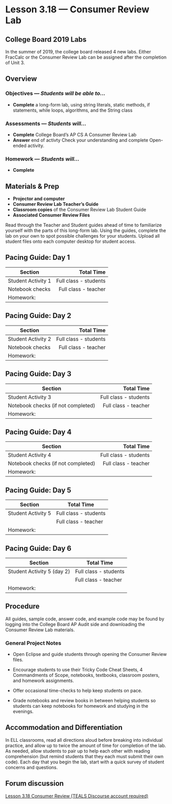Lesson 3.18 — Consumer Review Lab
====================================================================================================

College Board 2019 Labs
--------
In the summer of 2019, the college board released 4 new labs.  Either FracCalc or the Consumer Review Lab can be assigned after the completion of Unit 3.

Overview
--------
### Objectives — _Students will be able to…_
- **Complete** a long-form lab, using string literals, static methods, if statements, while loops, algorithms, and the String class

### Assessments — _Students will…_
- **Complete** College Board’s AP CS A Consumer Review Lab
- **Answer** end of activty Check your understanding and complete Open-ended activity.

### Homework — _Students will…_
- **Complete** 


Materials & Prep
----------------
- **Projector and computer**
- **Consumer Review Lab Teacher’s Guide**
- **Classroom copies** of the Consumer Review Lab Student Guide
- **Associated Consumer Review Files**

Read through the Teacher and Student guides ahead of time to familiarize yourself with the parts of
this long-form lab. Using the guides, complete the lab on your own to spot possible challenges for
your students. Upload all student files onto each computer desktop for student access.


Pacing Guide: Day 1
-------------------
| Section                                | Total Time            |
|----------------------------------------|----------------------:|
| Student Activity 1                     | Full class - students |
| Notebook checks                        | Full class - teacher  |
| Homework:  |   |

Pacing Guide: Day 2
-------------------
| Section                                        | Total Time            |
|------------------------------------------------|----------------------:|
| Student Activity 2                             | Full class - students |
| Notebook checks                                | Full class - teacher  |
| Homework:  |    |

Pacing Guide: Day 3
-------------------
| Section                                         | Total Time            |
|-------------------------------------------------|----------------------:|
| Student Activity 3                              | Full class - students |
| Notebook checks (if not completed)              | Full class - teacher  |
| Homework:  |    |

Pacing Guide: Day 4
-------------------
| Section                               | Total Time            |
|---------------------------------------|----------------------:|
| Student Activity 4                    | Full class - students |
| Notebook checks (if not completed)    | Full class - teacher  |
| Homework:  |    |

Pacing Guide: Day 5
-------------------
| Section                            | Total Time            |
|------------------------------------|-----------------------|
| Student Activity 5                 | Full class - students |
|                                    | Full class - teacher  |
| Homework:  |    |

Pacing Guide: Day 6
-------------------
| Section                            | Total Time            |
|------------------------------------|-----------------------|
| Student Activity 5  (day 2)        | Full class - students |
|                                    | Full class - teacher  |
| Homework:  |    |

Procedure
---------
All guides, sample code, answer code, and example code may be found by logging into the College Board AP Audit side and downloading the Consumer Review Lab materials.


### General Project Notes
- Open Eclipse and guide students through opening the Consumer Review files.

- Encourage students to use their Tricky Code Cheat Sheets, 4 Commandments of Scope, notebooks,
  textbooks, classroom posters, and homework assignments.

- Offer occasional time-checks to help keep students on pace.

- Grade notebooks and review books in between helping students so students can keep notebooks for
  homework and studying in the evenings.


Accommodation and Differentiation
---------------------------------
In ELL classrooms, read all directions aloud before breaking into individual practice, and allow up
to twice the amount of time for completion of the lab. As needed, allow students to pair up to help
each other with reading comprehension (but remind students that they each must submit their own
code). Each day that you begin the lab, start with a quick survey of student concerns and questions.



Forum discussion
----------------
[Lesson 3.18 Consumer Review (TEALS Discourse account required)](http://forums.tealsk12.org/c/unit-3/3-18-consumer-review-lab)
